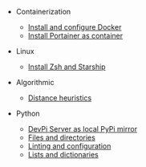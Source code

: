 * Containerization
    * [Install and configure Docker](containerization/install-and-configure-docker)
    * [Install Portainer as container](containerization/install-portainer-as-container)

* Linux
    * [Install Zsh and Starship](linux/install-zsh-and-starship)

* Algorithmic
    * [Distance heuristics](algorithmic/distance-heuristics)

* Python
    * [DevPi Server as local PyPi mirror](python/devpi-server-as-local-pypi-mirror)
    * [Files and directories](python/files-and-directories.md)
    * [Linting and configuration](python/linting-and-configuration)
    * [Lists and dictionaries](python/lists-and-dictionaries)
